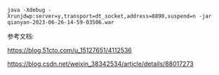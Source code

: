 





```
java -Xdebug -Xrunjdwp:server=y,transport=dt_socket,address=8890,suspend=n -jar qianyan-2023-06-26-14-59-03506.war
```



参考文档:

https://blog.51cto.com/u_15127651/4112536



https://blog.csdn.net/weixin_38342534/article/details/88017273